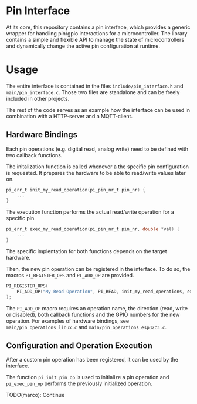 # Pin Interface

At its core, this repository contains a pin interface, which provides a generic wrapper for handling pin/gpio interactions for a microcontroller.
The library contains a simple and flexible API to manage the state of microcontrollers and dynamically change the active pin configuration at runtime.

# Usage

The entire interface is contained in the files `include/pin_interface.h` and `main/pin_interface.c`.
Those two files are standalone and can be freely included in other projects.

The rest of the code serves as an example how the interface can be used in combination with a HTTP-server and a MQTT-client.

## Hardware Bindings

Each pin operations (e.g. digital read, analog write) need to be defined with two callback functions.

The initalization function is called whenever a the specific pin configuration is requested.
It prepares the hardware to be able to read/write values later on.

```c
pi_err_t init_my_read_operation(pi_pin_nr_t pin_nr) {
    ...
}
```

The execution function performs the actual read/write operation for a specific pin.

```c
pi_err_t exec_my_read_operation(pi_pin_nr_t pin_nr, double *val) {
    ...
}
```

The specific implentation for both functions depends on the target hardware.

Then, the new pin operation can be registered in the interface.
To do so, the macros `PI_REGISTER_OPS` and `PI_ADD_OP` are provided.

```c
PI_REGISTER_OPS(
    PI_ADD_OP("My Read Operation", PI_READ, init_my_read_operations, exec_my_read_operation, PI_ALLOWED_PINS(0,1,7,8,9,10,18,19))
);
```

The `PI_ADD_OP` macro requires an operation name, the direction (read, write or disabled), both callback functions and the GPIO numbers for the new operation.
For examples of hardware bindings, see `main/pin_operations_linux.c` and `main/pin_operations_esp32c3.c`.

## Configuration and Operation Execution

After a custom pin operation has been registered, it can be used by the interface.

The function `pi_init_pin_op` is used to initialize a pin operation and `pi_exec_pin_op` performs the previously initialized operation.

TODO(marco): Continue


